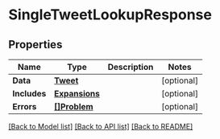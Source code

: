 # SingleTweetLookupResponse

## Properties

Name | Type | Description | Notes
------------ | ------------- | ------------- | -------------
**Data** | [**Tweet**](Tweet.md) |  | [optional] 
**Includes** | [**Expansions**](Expansions.md) |  | [optional] 
**Errors** | [**[]Problem**](Problem.md) |  | [optional] 

[[Back to Model list]](../README.md#documentation-for-models) [[Back to API list]](../README.md#documentation-for-api-endpoints) [[Back to README]](../README.md)


